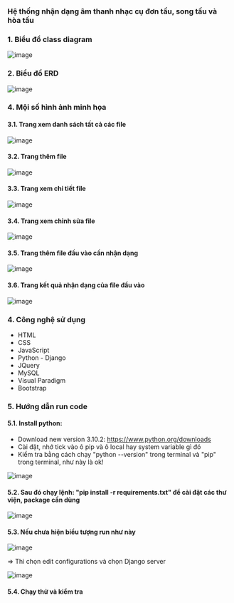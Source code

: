 
### Hệ thống nhận dạng âm thanh nhạc cụ đơn tấu, song tấu và hòa tấu

### 1. Biểu đồ class diagram
![image](https://user-images.githubusercontent.com/79781308/175527343-0c9b1051-7e47-441c-b513-b5512f6ea5db.png)

### 2. Biểu đồ ERD
![image](https://user-images.githubusercontent.com/79781308/175527418-29e1edb0-3ba6-46f8-b068-e0a2c3ee1a12.png)

### 4. Mội số hình ảnh minh họa
#### 3.1. Trang xem danh sách tất cả các file
![image](https://user-images.githubusercontent.com/79781308/175528127-8f6327dd-9b5e-4d43-96ee-3a298593a0c9.png)

#### 3.2. Trang thêm file 
![image](https://user-images.githubusercontent.com/79781308/175528517-4f24d7d1-69fe-4933-baab-53410f08637c.png)

#### 3.3. Trang xem chi tiết file
![image](https://user-images.githubusercontent.com/79781308/175528641-c4adc02e-a7fa-429c-862c-97941c5a394a.png)

#### 3.4. Trang xem chỉnh sửa file
![image](https://user-images.githubusercontent.com/79781308/175528708-1c1459a1-159a-44e7-9c43-d239b511d239.png)

#### 3.5. Trang thêm file đầu vào cần nhận dạng
![image](https://user-images.githubusercontent.com/79781308/175528879-a5428fd1-858b-4189-a727-1f099d5c1ba1.png)

#### 3.6. Trang kết quả nhận dạng của file đầu vào
![image](https://user-images.githubusercontent.com/79781308/175529080-81b4bcb2-ec52-4923-a382-a982dacf0520.png)

### 4. Công nghệ sử dụng
- HTML
- CSS
- JavaScript
- Python - Django
- JQuery
- MySQL
- Visual Paradigm
- Bootstrap

### 5. Hướng dẫn run code
#### 5.1. Install python:
- Download new version 3.10.2: https://www.python.org/downloads
- Cài đặt, nhớ tick vào ô pip và ô local hay system variable gì đó
- Kiểm tra bằng cách chạy "python --version" trong terminal và "pip" trong terminal, như này là ok!

![image](https://user-images.githubusercontent.com/79781308/174443886-d7719c17-7a19-46f2-a462-8a6bfbc7a78e.png)

#### 5.2. Sau đó chạy lệnh: "pip install -r requirements.txt" để cài đặt các thư viện, package cần dùng

![image](https://user-images.githubusercontent.com/79781308/174443934-a141e0bf-0fc8-4e15-b4ee-d98706964507.png)

#### 5.3. Nếu chưa hiện biểu tượng run như này

![image](https://user-images.githubusercontent.com/79781308/174443973-2b88aaf7-061f-4e6b-b858-09b36c94e0c5.png)

=> Thì chọn edit configurations và chọn Django server

![image](https://user-images.githubusercontent.com/79781308/174443981-b4111f62-97d5-494e-bfc2-3441d8df1899.png)

#### 5.4. Chạy thử và kiểm tra
